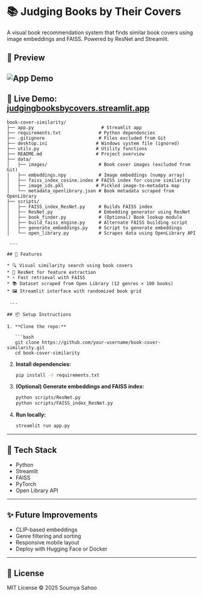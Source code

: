 # 📚 Judging Books by Their Covers

A visual book recommendation system that finds similar book covers using image embeddings and FAISS. Powered by ResNet and Streamlit.

## 📸 Preview

![App Demo](media/demo_gif.gif)
---

🔗 **Live Demo:** [judgingbooksbycovers.streamlit.app](https://judgingbooksbycovers.streamlit.app/)
 ---

```
book-cover-similarity/
├── app.py                         # Streamlit app
├── requirements.txt              # Python dependencies
├── .gitignore                    # Files excluded from Git
├── desktop.ini                  # Windows system file (ignored)
├── utils.py                     # Utility functions
├── README.md                    # Project overview
├── data/
│   ├── images/                   # Book cover images (excluded from Git)
│   ├── embeddings.npy            # Image embeddings (numpy array)
│   ├── faiss_index_cosine.index # FAISS index for cosine similarity
│   ├── image_ids.pkl            # Pickled image-to-metadata map
│   └── metadata_openlibrary.json # Book metadata scraped from OpenLibrary
├── scripts/
│   ├── FAISS_index_ResNet.py     # Builds FAISS index
│   ├── ResNet.py                 # Embedding generator using ResNet
│   ├── book_finder.py            # (Optional) Book lookup module
│   ├── build_faiss_engine.py     # Alternate FAISS building script
│   ├── generate_embeddings.py    # Script to generate embeddings
│   └── open_library.py           # Scrapes data using OpenLibrary API

 ---

## 🚀 Features

* 🔍 Visual similarity search using book covers
* 🤖 ResNet for feature extraction
* ⚡ Fast retrieval with FAISS
* 📚 Dataset scraped from Open Library (12 genres × 100 books)
* 🖼 Streamlit interface with randomized book grid

 ---

## 📦 Setup Instructions

1. **Clone the repo:**

   ```bash
   git clone https://github.com/your-username/book-cover-similarity.git
   cd book-cover-similarity
   ```

2. **Install dependencies:**

   ```bash
   pip install -r requirements.txt
   ```

3. **(Optional) Generate embeddings and FAISS index:**

   ```bash
   python scripts/ResNet.py
   python scripts/FAISS_index_ResNet.py
   ```

4. **Run locally:**

   ```bash
   streamlit run app.py
   ```

---

## 🧠 Tech Stack

* Python
* Streamlit
* FAISS
* PyTorch
* Open Library API

---

## ✨ Future Improvements

* CLIP-based embeddings
* Genre filtering and sorting
* Responsive mobile layout
* Deploy with Hugging Face or Docker

---



## 📜 License

MIT License © 2025 Soumya Sahoo
